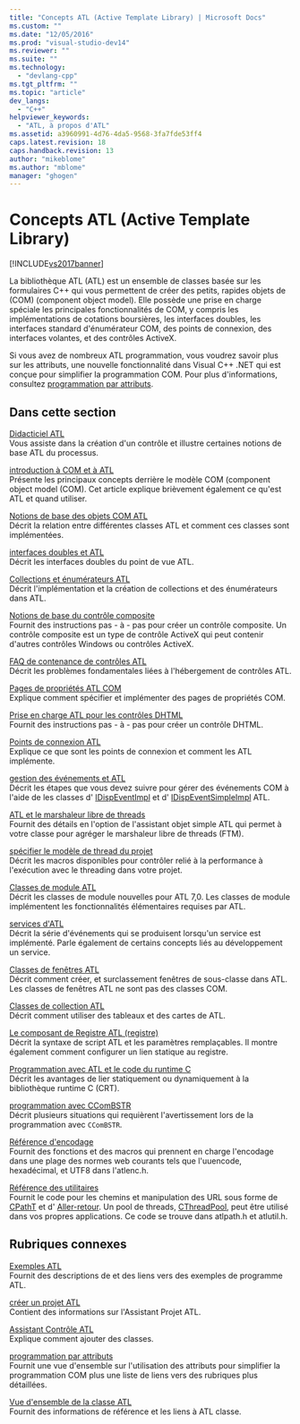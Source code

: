 ```yaml
---
title: "Concepts ATL (Active Template Library) | Microsoft Docs"
ms.custom: ""
ms.date: "12/05/2016"
ms.prod: "visual-studio-dev14"
ms.reviewer: ""
ms.suite: ""
ms.technology: 
  - "devlang-cpp"
ms.tgt_pltfrm: ""
ms.topic: "article"
dev_langs: 
  - "C++"
helpviewer_keywords: 
  - "ATL, à propos d'ATL"
ms.assetid: a3960991-4d76-4da5-9568-3fa7fde53ff4
caps.latest.revision: 18
caps.handback.revision: 13
author: "mikeblome"
ms.author: "mblome"
manager: "ghogen"
---
```

# Concepts ATL (Active Template Library)
[!INCLUDE[vs2017banner](../assembler/inline/includes/vs2017banner.md)]

La bibliothèque ATL \(ATL\) est un ensemble de classes basée sur les formulaires C\+\+ qui vous permettent de créer des petits, rapides objets de \(COM\) \(component object model\).  Elle possède une prise en charge spéciale les principales fonctionnalités de COM, y compris les implémentations de cotations boursières, les interfaces doubles, les interfaces standard d'énumérateur COM, des points de connexion, des interfaces volantes, et des contrôles ActiveX.  
  
 Si vous avez de nombreux ATL programmation, vous voudrez savoir plus sur les attributs, une nouvelle fonctionnalité dans Visual C\+\+ .NET qui est conçue pour simplifier la programmation COM.  Pour plus d'informations, consultez [programmation par attributs](../windows/attributed-programming-concepts.md).  
  
## Dans cette section  
 [Didacticiel ATL](../atl/active-template-library-atl-tutorial.md)  
 Vous assiste dans la création d'un contrôle et illustre certaines notions de base ATL du processus.  
  
 [introduction à COM et à ATL](../atl/introduction-to-com-and-atl.md)  
 Présente les principaux concepts derrière le modèle COM \(component object model \(COM\).  Cet article explique brièvement également ce qu'est ATL et quand utiliser.  
  
 [Notions de base des objets COM ATL](../atl/fundamentals-of-atl-com-objects.md)  
 Décrit la relation entre différentes classes ATL et comment ces classes sont implémentées.  
  
 [interfaces doubles et ATL](../atl/dual-interfaces-and-atl.md)  
 Décrit les interfaces doubles du point de vue ATL.  
  
 [Collections et énumérateurs ATL](../atl/atl-collections-and-enumerators.md)  
 Décrit l'implémentation et la création de collections et des énumérateurs dans ATL.  
  
 [Notions de base du contrôle composite](../atl/atl-composite-control-fundamentals.md)  
 Fournit des instructions pas \- à \- pas pour créer un contrôle composite.  Un contrôle composite est un type de contrôle ActiveX qui peut contenir d'autres contrôles Windows ou contrôles ActiveX.  
  
 [FAQ de contenance de contrôles ATL](../atl/atl-control-containment-faq.md)  
 Décrit les problèmes fondamentales liées à l'hébergement de contrôles ATL.  
  
 [Pages de propriétés ATL COM](../atl/atl-com-property-pages.md)  
 Explique comment spécifier et implémenter des pages de propriétés COM.  
  
 [Prise en charge ATL pour les contrôles DHTML](../atl/atl-support-for-dhtml-controls.md)  
 Fournit des instructions pas \- à \- pas pour créer un contrôle DHTML.  
  
 [Points de connexion ATL](../atl/atl-connection-points.md)  
 Explique ce que sont les points de connexion et comment les ATL implémente.  
  
 [gestion des événements et ATL](../atl/event-handling-and-atl.md)  
 Décrit les étapes que vous devez suivre pour gérer des événements COM à l'aide de les classes d' [IDispEventImpl](../atl/reference/idispeventimpl-class.md) et d' [IDispEventSimpleImpl](../atl/reference/idispeventsimpleimpl-class.md) ATL.  
  
 [ATL et le marshaleur libre de threads](../atl/atl-and-the-free-threaded-marshaler.md)  
 Fournit des détails en l'option de l'assistant objet simple ATL qui permet à votre classe pour agréger le marshaleur libre de threads \(FTM\).  
  
 [spécifier le modèle de thread du projet](../atl/specifying-the-threading-model-for-a-project-atl.md)  
 Décrit les macros disponibles pour contrôler relié à la performance à l'exécution avec le threading dans votre projet.  
  
 [Classes de module ATL](../atl/atl-module-classes.md)  
 Décrit les classes de module nouvelles pour ATL 7,0.  Les classes de module implémentent les fonctionnalités élémentaires requises par ATL.  
  
 [services d'ATL](../atl/atl-services.md)  
 Décrit la série d'événements qui se produisent lorsqu'un service est implémenté.  Parle également de certains concepts liés au développement un service.  
  
 [Classes de fenêtres ATL](../atl/atl-window-classes.md)  
 Décrit comment créer, et surclassement fenêtres de sous\-classe dans ATL.  Les classes de fenêtres ATL ne sont pas des classes COM.  
  
 [Classes de collection ATL](../atl/atl-collection-classes.md)  
 Décrit comment utiliser des tableaux et des cartes de ATL.  
  
 [Le composant de Registre ATL \(registre\)](../atl/atl-registry-component-registrar.md)  
 Décrit la syntaxe de script ATL et les paramètres remplaçables.  Il montre également comment configurer un lien statique au registre.  
  
 [Programmation avec ATL et le code du runtime C](../atl/programming-with-atl-and-c-run-time-code.md)  
 Décrit les avantages de lier statiquement ou dynamiquement à la bibliothèque runtime C \(CRT\).  
  
 [programmation avec CComBSTR](../atl/programming-with-ccombstr-atl.md)  
 Décrit plusieurs situations qui requièrent l'avertissement lors de la programmation avec `CComBSTR`.  
  
 [Référence d'encodage](../atl/atl-encoding-reference.md)  
 Fournit des fonctions et des macros qui prennent en charge l'encodage dans une plage des normes web courants tels que l'uuencode, hexadécimal, et UTF8 dans l'atlenc.h.  
  
 [Référence des utilitaires](../atl/atl-utilities-reference.md)  
 Fournit le code pour les chemins et manipulation des URL sous forme de [CPathT](../atl/reference/cpatht-class.md) et d' [Aller\-retour](../atl/reference/curl-class.md).  Un pool de threads, [CThreadPool](../atl/reference/cthreadpool-class.md), peut être utilisé dans vos propres applications.  Ce code se trouve dans atlpath.h et atlutil.h.  
  
## Rubriques connexes  
 [Exemples ATL](../top/visual-cpp-samples.md)  
 Fournit des descriptions de et des liens vers des exemples de programme ATL.  
  
 [créer un projet ATL](../atl/reference/creating-an-atl-project.md)  
 Contient des informations sur l'Assistant Projet ATL.  
  
 [Assistant Contrôle ATL](../atl/reference/atl-control-wizard.md)  
 Explique comment ajouter des classes.  
  
 [programmation par attributs](../windows/attributed-programming-concepts.md)  
 Fournit une vue d'ensemble sur l'utilisation des attributs pour simplifier la programmation COM plus une liste de liens vers des rubriques plus détaillées.  
  
 [Vue d'ensemble de la classe ATL](../atl/atl-class-overview.md)  
 Fournit des informations de référence et les liens à ATL classe.